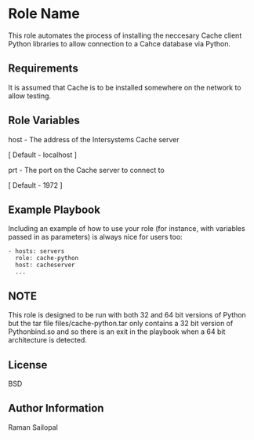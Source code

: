 Role Name
=========

This role automates the process of installing the neccesary Cache client Python libraries to allow connection to a Cahce database via Python.

Requirements
------------

It is assumed that Cache is to be installed somewhere on the network to allow testing.

Role Variables
--------------

host - The address of the Intersystems Cache server

[ Default - localhost ]

prt - The port on the Cache server to connect to

[ Default - 1972 ]


Example Playbook
----------------

Including an example of how to use your role (for instance, with variables passed in as parameters) is always nice for users too:

    - hosts: servers
      role: cache-python
      host: cacheserver 
      ...

NOTE
----

This role is designed to be run with both 32 and 64 bit versions of Python but the tar file files/cache-python.tar only contains a 32 bit version of Pythonbind.so and so there is an exit in the playbook when a 64 bit architecture is detected.

License
-------

BSD

Author Information
------------------

Raman Sailopal
